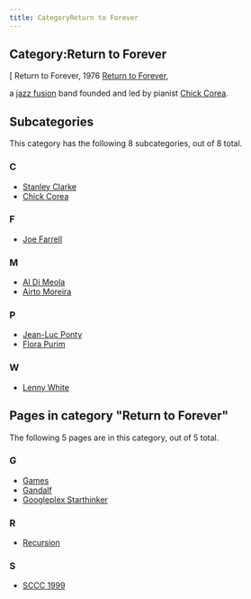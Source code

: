 ```yaml
---
title: CategoryReturn to Forever
---
```

## Category:Return to Forever



\[ Return to Forever, 1976
[Return to Forever](https://en.wikipedia.org/wiki/Return_to_Forever),

a [jazz fusion](https://en.wikipedia.org/wiki/Jazz_fusion) band founded and led by pianist [Chick Corea](Category:Chick_Corea "Category:Chick Corea").

## Subcategories

This category has the following 8 subcategories, out of 8 total.

### C

- [Stanley Clarke](Category:Stanley_Clarke "Category:Stanley Clarke")
- [Chick Corea](Category:Chick_Corea "Category:Chick Corea")

### F

- [Joe Farrell](Category:Joe_Farrell "Category:Joe Farrell")

### M

- [Al Di Meola](Category:Al_Di_Meola "Category:Al Di Meola")
- [Airto Moreira](Category:Airto_Moreira "Category:Airto Moreira")

### P

- [Jean-Luc Ponty](Category:Jean-Luc_Ponty "Category:Jean-Luc Ponty")
- [Flora Purim](Category:Flora_Purim "Category:Flora Purim")

### W

- [Lenny White](Category:Lenny_White "Category:Lenny White")

## Pages in category "Return to Forever"

The following 5 pages are in this category, out of 5 total.

### G

- [Games](Games "Games")
- [Gandalf](Gandalf "Gandalf")
- [Googleplex Starthinker](Googleplex_Starthinker "Googleplex Starthinker")

### R

- [Recursion](Recursion "Recursion")

### S

- [SCCC 1999](SCCC_1999 "SCCC 1999")

